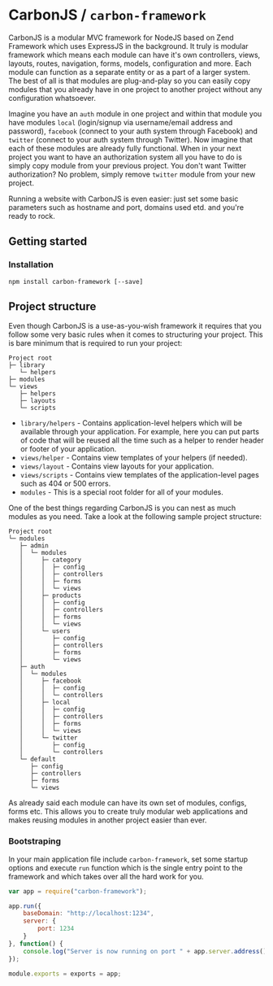 # CarbonJS / `carbon-framework`
CarbonJS is a modular MVC framework for NodeJS based on Zend Framework which uses ExpressJS in the background. It truly is modular framework which means each module can have it's own controllers, views, layouts, routes, navigation, forms, models, configuration and more. Each module can function as a separate entity or as a part of a larger system. The best of all is that modules are plug-and-play so you can easily copy modules that you already have in one project to another project without any configuration whatsoever.

Imagine you have an `auth` module in one project and within that module you have modules `local` (login/signup via username/email address and password), `facebook` (connect to your auth system through Facebook) and `twitter` (connect to your auth system through Twitter). Now imagine that each of these modules are already fully functional. When in your next project you want to have an authorization system all you have to do is simply copy module from your previous project. You don't want Twitter authorization? No problem, simply remove `twitter` module from your new project.

Running a website with CarbonJS is even easier: just set some basic parameters such as hostname and port, domains used etd. and you're ready to rock.

## Getting started
### Installation
```
npm install carbon-framework [--save]
```

## Project structure
Even though CarbonJS is a use-as-you-wish framework it requires that you follow some very basic rules when it comes to structuring your project. This is bare minimum that is required to run your project:

```
Project root
├─ library
   └─ helpers
├─ modules
└─ views
   ├─ helpers
   ├─ layouts
   └─ scripts
```

* `library/helpers` - Contains application-level helpers which will be available through your application. For example, here you can put parts of code that will be reused all the time such as a helper to render header or footer of your application.
* `views/helper` - Contains view templates of your helpers (if needed).
* `views/layout` - Contains view layouts for your application.
* `views/scripts` - Contains view templates of the application-level pages such as 404 or 500 errors.
* `modules` - This is a special root folder for all of your modules.

One of the best things regarding CarbonJS is you can nest as much modules as you need. Take a look at the following sample project structure:

```
Project root
└─ modules
   ├─ admin
   │  └─ modules
   │     ├─ category
   │     │  ├─ config
   │     │  ├─ controllers
   │     │  ├─ forms
   │     │  └─ views
   │     ├─ products
   │     │  ├─ config
   │     │  ├─ controllers
   │     │  ├─ forms
   │     │  └─ views
   │     └─ users
   │        ├─ config
   │        ├─ controllers
   │        ├─ forms
   │        └─ views
   ├─ auth
   │  └─ modules
   │     ├─ facebook
   │     │  ├─ config
   │     │  └─ controllers
   │     ├─ local
   │     │  ├─ config
   │     │  ├─ controllers
   │     │  ├─ forms
   │     │  └─ views
   │     └─ twitter
   │        ├─ config
   │        └─ controllers
   └─ default
      ├─ config
      ├─ controllers
      ├─ forms
      └─ views
```

As already said each module can have its own set of modules, configs, forms etc. This allows you to create truly modular web applications and makes reusing modules in another project easier than ever.

### Bootstraping
In your main application file include `carbon-framework`, set some startup options and execute `run` function which is the single entry point to the framework and which takes over all the hard work for you.

```js
var app = require("carbon-framework");

app.run({
	baseDomain: "http://localhost:1234",
	server: {
		port: 1234
	}
}, function() {
	console.log("Server is now running on port " + app.server.address().port + ".");
});

module.exports = exports = app;
```


